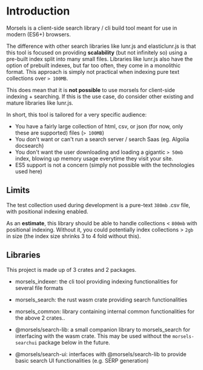 # Introduction

Morsels is a client-side search library / cli build tool meant for use in modern (ES6+) browsers.

The difference with other search libraries like lunr.js and elasticlunr.js is that this tool is focused on providing **scalability** (but not infinitely so) using a pre-built index split into many small files. Libraries like lunr.js also have the option of prebuilt indexes, but far too often, they come in a monolithic format. This approach is simply not practical when indexing pure text collections over `> 100MB`.

This does mean that it is **not possible** to use morsels for client-side indexing + searching. If this is the use case, do consider other existing and mature libraries like lunr.js.

In short, this tool is tailored for a very specific audience:
- You have a fairly large collection of html, csv, or json (for now, only these are supported) files (`> 100MB`)
- You don't want or can't run a search server / search Saas (eg. Algolia docsearch)
- You don't want the user downloading and loading a gigantic `> 50mb` index, blowing up memory usage everytime they visit your site.
- ES5 support is not a concern (simply not possible with the technologies used here)

## Limits

The test collection used during development is a pure-text `380mb` .csv file, with positional indexing enabled.

As an **estimate**, this library should be able to handle collections < `800mb` with positional indexing. Without it, you could potentially index collections > `2gb` in size (the index size shrinks 3 to 4 fold without this).

## Libraries

This project is made up of 3 crates and 2 packages.

- morsels_indexer: the cli tool providing indexing functionalities for several file formats
- morsels_search: the rust wasm crate providing search functionalities
- morsels_common: library containing internal common functionalities for the above 2 crates..

- @morsels/search-lib: a small companion library to morsels_search for interfacing with the wasm crate. This may be used without the `morsels-searchui` package below in the future.
- @morsels/search-ui: interfaces with @morsels/search-lib to provide basic search UI functionalities (e.g. SERP generation)
